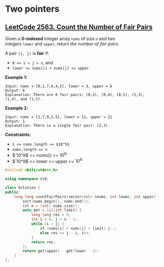 # Two pointers

## [LeetCode **2563. Count the Number of Fair Pairs**](https://leetcode.cn/problems/count-the-number-of-fair-pairs/description/)

Given a **0-indexed** integer array `nums` of size `n` and two integers `lower` and `upper`, return *the number of fair pairs*.

A pair `(i, j)` is **fair** if:

- `0 <= i < j < n`, and
- `lower <= nums[i] + nums[j] <= upper`

**Example 1:**

```
Input: nums = [0,1,7,4,4,5], lower = 3, upper = 6
Output: 6
Explanation: There are 6 fair pairs: (0,3), (0,4), (0,5), (1,3), (1,4), and (1,5).
```

**Example 2:**

```
Input: nums = [1,7,9,2,5], lower = 11, upper = 11
Output: 1
Explanation: There is a single fair pair: (2,3).
```

**Constraints:**

- `1 <= nums.length <= $10^5$`
- `nums.length == n`
- $`10^9$ <= nums[i] <= $10^9$`
- $`10^9$ <= lower <= upper <= $10^9$`

```cpp
#include <bits/stdc++.h>

using namespace std;

class Solution {
public:
    long long countFairPairs(vector<int> &nums, int lower, int upper) {
        sort(nums.begin(), nums.end());
        int n = (int) nums.size();
        auto get = [&](int limit) {
            long long res = 0;
            int i = 0, j = n - 1;
            while (i < j) {
                if (nums[i] + nums[j] > limit) j--;
                else res += j - i, i++;
            }
            return res;
        };
        return get(upper) - get(lower - 1);
    }
};
```
